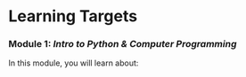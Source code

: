 # Learning Targets

### Module 1: *Intro to Python & Computer Programming*
In this module, you will learn about:
